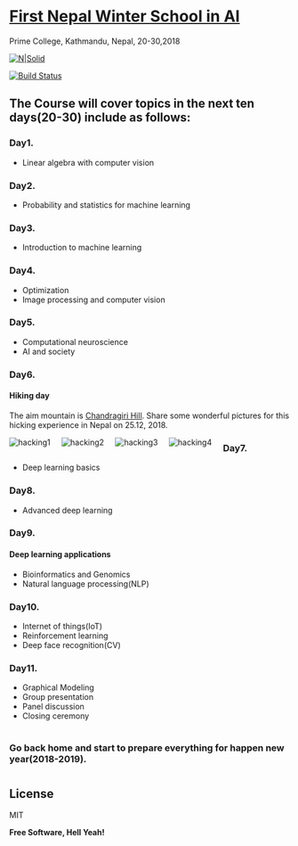 # [First Nepal Winter School in AI](https://nepalschool.naamii.com.np/home)

Prime College, Kathmandu, Nepal, 20-30,2018

[![N|Solid](https://cldup.com/dTxpPi9lDf.thumb.png)](https://nodesource.com/products/nsolid)

[![Build Status](https://travis-ci.org/joemccann/dillinger.svg?branch=master)](https://travis-ci.org/joemccann/dillinger)

## The Course will cover topics in the next ten days(20-30) include as follows:

### Day1.

- Linear algebra with computer vision

### Day2.

- Probability and statistics for machine learning

### Day3.

- Introduction to machine learning

### Day4.

- Optimization
- Image processing and computer vision

### Day5.

- Computational neuroscience
- AI and society

### Day6.

#### Hiking day

The aim mountain is [Chandragiri Hill](https://en.wikipedia.org/wiki/Chandragiri_Hill,_Nepal).
Share some wonderful pictures for this hicking experience in Nepal on 25.12, 2018.

<img src="Day6-Hiking/Hacking1.png"
     alt="hacking1"
     style="float: left; margin-right: 20px;" />

<img src="Day6-Hiking/Hacking2.png"
     alt="hacking2"
     style="float: left; margin-right: 20px;" />

<img src="Day6-Hiking/Hacking3.png"
     alt="hacking3"
     style="float: left; margin-right: 20px;" />

<img src="Day6-Hiking/Hacking4.png"
     alt="hacking4"
     style="float: left; margin-right: 20px;" />


### Day7.

- Deep learning basics

### Day8.

- Advanced deep learning

### Day9.

#### Deep learning applications

- Bioinformatics and Genomics
- Natural language processing(NLP)

### Day10.

- Internet of things(IoT)
- Reinforcement learning
- Deep face recognition(CV)

### Day11.

- Graphical Modeling
- Group presentation
- Panel discussion
- Closing ceremony
#


### Go back home and start to prepare everything for happen new year(2018-2019).
#
#



License
----

MIT


**Free Software, Hell Yeah!**

[//]: # (These are reference links used in the body of this note and get stripped out when the markdown processor does its job. There is no need to format nicely because it shouldn't be seen. Thanks SO - http://stackoverflow.com/questions/4823468/store-comments-in-markdown-syntax)
